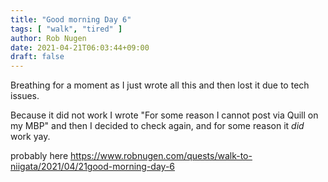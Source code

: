 ```yaml
---
title: "Good morning Day 6"
tags: [ "walk", "tired" ]
author: Rob Nugen
date: 2021-04-21T06:03:44+09:00
draft: false
---
```


Breathing for a moment as I just wrote all this and then lost it due
to tech issues.

Because it did not work I wrote "For some reason I cannot post via
Quill on my MBP" and then I decided to check again, and for some
reason it *did* work yay.

probably here
https://www.robnugen.com/quests/walk-to-niigata/2021/04/21good-morning-day-6

